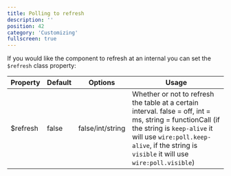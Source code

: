 ```yaml
---
title: Polling to refresh
description: ''
position: 42
category: 'Customizing'
fullscreen: true
---
```


If you would like the component to refresh at an internal you can set the `$refresh` class property:

| Property | Default | Options | Usage |
| -------- | ------- | ------- | ----- |
| $refresh | false | false/int/string | Whether or not to refresh the table at a certain interval. false = off, int = ms, string = functionCall (if the string is `keep-alive` it will use `wire:poll.keep-alive`, if the string is `visible` it will use `wire:poll.visible`) |
